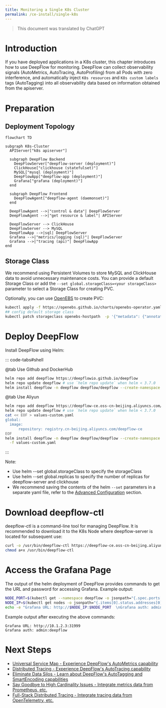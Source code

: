 ```yaml
---
title: Monitoring a Single K8s Cluster
permalink: /ce-install/single-k8s
---
```


> This document was translated by ChatGPT

# Introduction

If you have deployed applications in a K8s cluster, this chapter introduces how to use DeepFlow for monitoring.
DeepFlow can collect observability signals (AutoMetrics, AutoTracing, AutoProfiling) from all Pods with zero interference,
and automatically inject `K8s resources` and `K8s custom labels` tags (AutoTagging) into all observability data based on information obtained from the apiserver.

# Preparation

## Deployment Topology

```mermaid
flowchart TD

subgraph K8s-Cluster
  APIServer["k8s apiserver"]

  subgraph DeepFlow Backend
    DeepFlowServer["deepflow-server (deployment)"]
    ClickHouse["clickhouse (statefulset)"]
    MySQL["mysql (deployment)"]
    DeepFlowApp["deepflow-app (deployment)"]
    Grafana["grafana (deployment)"]
  end

  subgraph DeepFlow Frontend
    DeepFlowAgent["deepflow-agent (daemonset)"]
  end

  DeepFlowAgent -->|"control & data"| DeepFlowServer
  DeepFlowAgent -->|"get resource & label"| APIServer

  DeepFlowServer --> ClickHouse
  DeepFlowServer --> MySQL
  DeepFlowApp -->|sql| DeepFlowServer
  Grafana -->|"metrics/logging (sql)"| DeepFlowServer
  Grafana -->|"tracing (api)"| DeepFlowApp
end
```

## Storage Class

We recommend using Persistent Volumes to store MySQL and ClickHouse data to avoid unnecessary maintenance costs.
You can provide a default Storage Class or add the `--set global.storageClass=<your storageClass>` parameter to select a Storage Class for creating PVC.

Optionally, you can use [OpenEBS](https://openebs.io/) to create PVC:

```bash
kubectl apply -f https://openebs.github.io/charts/openebs-operator.yaml
## config default storage class
kubectl patch storageclass openebs-hostpath  -p '{"metadata": {"annotations":{"storageclass.kubernetes.io/is-default-class":"true"}}}'
```

# Deploy DeepFlow

Install DeepFlow using Helm:

::: code-tabs#shell

@tab Use Github and DockerHub

```bash
helm repo add deepflow https://deepflowio.github.io/deepflow
helm repo update deepflow # use `helm repo update` when helm < 3.7.0
helm install deepflow -n deepflow deepflow/deepflow --create-namespace
```

@tab Use Aliyun

```bash
helm repo add deepflow https://deepflow-ce.oss-cn-beijing.aliyuncs.com/chart/stable
helm repo update deepflow # use `helm repo update` when helm < 3.7.0
cat << EOF > values-custom.yaml
global:
  image:
      repository: registry.cn-beijing.aliyuncs.com/deepflow-ce
EOF
helm install deepflow -n deepflow deepflow/deepflow --create-namespace \
  -f values-custom.yaml
```

:::

Note:

- Use helm --set global.storageClass to specify the storageClass
- Use helm --set global.replicas to specify the number of replicas for deepflow-server and clickhouse
- We recommend saving the contents of the helm `--set` parameters in a separate yaml file, refer to the [Advanced Configuration](../best-practice/server-advanced-config/) section.

# Download deepflow-ctl

deepflow-ctl is a command-line tool for managing DeepFlow. It is recommended to download it to the K8s Node where deepflow-server is located for subsequent use:

```bash
curl -o /usr/bin/deepflow-ctl https://deepflow-ce.oss-cn-beijing.aliyuncs.com/bin/ctl/stable/linux/$(arch | sed 's|x86_64|amd64|' | sed 's|aarch64|arm64|')/deepflow-ctl
chmod a+x /usr/bin/deepflow-ctl
```

# Access the Grafana Page

The output of the helm deployment of DeepFlow provides commands to get the URL and password for accessing Grafana. Example output:

```bash
NODE_PORT=$(kubectl get --namespace deepflow -o jsonpath="{.spec.ports[0].nodePort}" services deepflow-grafana)
NODE_IP=$(kubectl get nodes -o jsonpath="{.items[0].status.addresses[0].address}")
echo -e "Grafana URL: http://$NODE_IP:$NODE_PORT  \nGrafana auth: admin:deepflow"
```

Example output after executing the above commands:

```text
Grafana URL: http://10.1.2.3:31999
Grafana auth: admin:deepflow
```

# Next Steps

- [Universal Service Map - Experience DeepFlow's AutoMetrics capability](../features/universal-map/auto-metrics/)
- [Distributed Tracing - Experience DeepFlow's AutoTracing capability](../features/distributed-tracing/auto-tracing/)
- [Eliminate Data Silos - Learn about DeepFlow's AutoTagging and SmartEncoding capabilities](../features/auto-tagging/eliminate-data-silos/)
- [Say Goodbye to High Cardinality Issues - Integrate metrics data from Prometheus, etc.](../integration/input/metrics/metrics-auto-tagging/)
- [Full-Stack Distributed Tracing - Integrate tracing data from OpenTelemetry, etc.](../integration/input/tracing/full-stack-distributed-tracing/)

